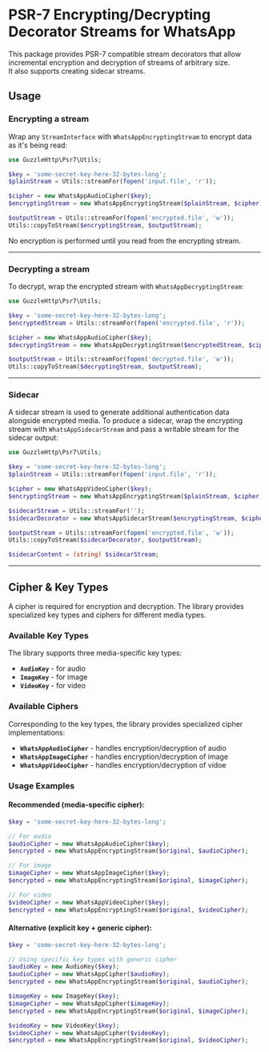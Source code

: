 # PSR-7 Encrypting/Decrypting Decorator Streams for WhatsApp

This package provides PSR-7 compatible stream decorators that allow 
incremental encryption and decryption of streams of arbitrary size.  
It also supports creating sidecar streams.

## Usage

### Encrypting a stream

Wrap any `StreamInterface` with `WhatsAppEncryptingStream` to encrypt data as it's being read:

```php
use GuzzleHttp\Psr7\Utils;

$key = 'some-secret-key-here-32-bytes-long';
$plainStream = Utils::streamFor(fopen('input.file', 'r'));

$cipher = new WhatsAppAudioCipher($key);
$encryptingStream = new WhatsAppEncryptingStream($plainStream, $cipher);

$outputStream = Utils::streamFor(fopen('encrypted.file', 'w'));
Utils::copyToStream($encryptingStream, $outputStream);
```

No encryption is performed until you read from the encrypting stream.

---

### Decrypting a stream

To decrypt, wrap the encrypted stream with `WhatsAppDecryptingStream`:

```php
use GuzzleHttp\Psr7\Utils;

$key = 'some-secret-key-here-32-bytes-long';
$encryptedStream = Utils::streamFor(fopen('encrypted.file', 'r'));

$cipher = new WhatsAppAudioCipher($key);
$decryptingStream = new WhatsAppDecryptingStream($encryptedStream, $cipher);

$outputStream = Utils::streamFor(fopen('decrypted.file', 'w'));
Utils::copyToStream($decryptingStream, $outputStream);
```

---

### Sidecar

A sidecar stream is used to generate additional authentication data alongside encrypted media.
To produce a sidecar, wrap the encrypting stream with `WhatsAppSidecarStream` and pass a writable stream for the sidecar output:

```php
use GuzzleHttp\Psr7\Utils;

$key = 'some-secret-key-here-32-bytes-long';
$plainStream = Utils::streamFor(fopen('input.file', 'r'));

$cipher = new WhatsAppVideoCipher($key);
$encryptingStream = new WhatsAppEncryptingStream($plainStream, $cipher);

$sidecarStream = Utils::streamFor('');
$sidecarDecorator = new WhatsAppSidecarStream($encryptingStream, $cipher, $sidecarStream);

$outputStream = Utils::streamFor(fopen('encrypted.file', 'w'));
Utils::copyToStream($sidecarDecorator, $outputStream);

$sidecarContent = (string) $sidecarStream;
```

---

## Cipher & Key Types

A cipher is required for encryption and decryption. The library provides specialized key types and ciphers 
for different media types.

### Available Key Types

The library supports three media-specific key types:

- **`AudioKey`** - for audio
- **`ImageKey`** - for image
- **`VideoKey`** - for video


### Available Ciphers

Corresponding to the key types, the library provides specialized cipher implementations:

- **`WhatsAppAudioCipher`** - handles encryption/decryption of audio
- **`WhatsAppImageCipher`** - handles encryption/decryption of image
- **`WhatsAppVideoCipher`** - handles encryption/decryption of vidoe

### Usage Examples

#### Recommended (media-specific cipher):

```php
$key = 'some-secret-key-here-32-bytes-long';

// For audio
$audioCipher = new WhatsAppAudioCipher($key);
$encrypted = new WhatsAppEncryptingStream($original, $audioCipher);

// For image
$imageCipher = new WhatsAppImageCipher($key);
$encrypted = new WhatsAppEncryptingStream($original, $imageCipher);

// For video
$videoCipher = new WhatsAppVideoCipher($key);
$encrypted = new WhatsAppEncryptingStream($original, $videoCipher);
```

#### Alternative (explicit key + generic cipher):

```php
$key = 'some-secret-key-here-32-bytes-long';

// Using specific key types with generic cipher
$audioKey = new AudioKey($key);
$audioCipher = new WhatsAppCipher($audioKey);
$encrypted = new WhatsAppEncryptingStream($original, $audioCipher);

$imageKey = new ImageKey($key);
$imageCipher = new WhatsAppCipher($imageKey);
$encrypted = new WhatsAppEncryptingStream($original, $imageCipher);

$videoKey = new VideoKey($key);
$videoCipher = new WhatsAppCipher($videoKey);
$encrypted = new WhatsAppEncryptingStream($original, $videoCipher);
```
